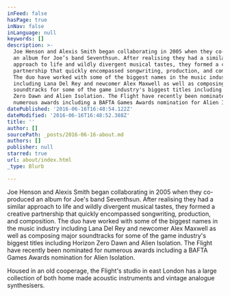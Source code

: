 ```yaml
---
inFeed: false
hasPage: true
inNav: false
inLanguage: null
keywords: []
description: >-
  Joe Henson and Alexis Smith began collaborating in 2005 when they co-produced
  an album for Joe’s band Seventhsun. After realising they had a similar
  approach to life and wildly divergent musical tastes, they formed a creative
  partnership that quickly encompassed songwriting, production, and composition.
  The duo have worked with some of the biggest names in the music industry
  including Lana Del Rey and newcomer Alex Maxwell as well as composing major
  soundtracks for some of the game industry's biggest titles including Horizon
  Zero Dawn and Alien Isolation. The Flight have recently been nominated for
  numerous awards including a BAFTA Games Awards nomination for Alien Isolation.
datePublished: '2016-06-16T16:48:54.122Z'
dateModified: '2016-06-16T16:48:52.388Z'
title: ''
author: []
sourcePath: _posts/2016-06-16-about.md
authors: []
publisher: null
starred: true
url: about/index.html
_type: Blurb

---
```

Joe Henson and Alexis Smith began collaborating in 2005 when they co-produced an album for Joe's band Seventhsun. After realising they had a similar approach to life and wildly divergent musical tastes, they formed a creative partnership that quickly encompassed songwriting, production, and composition. The duo have worked with some of the biggest names in the music industry including Lana Del Rey and newcomer Alex Maxwell as well as composing major soundtracks for some of the game industry's biggest titles including Horizon Zero Dawn and Alien Isolation. The Flight have recently been nominated for numerous awards including a BAFTA Games Awards nomination for Alien Isolation.

Housed in an old cooperage, the Flight's studio in east London has a large collection of both home made acoustic instruments and vintage analogue synthesisers.